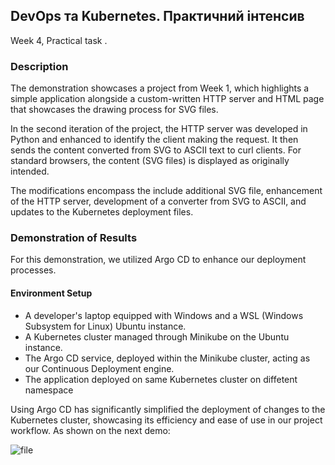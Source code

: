 ## DevOps та Kubernetes. Практичний інтенсив
Week 4, Practical task
.
### Description
The demonstration showcases a project from Week 1, which highlights a simple application alongside a custom-written HTTP server and HTML page that showcases the drawing process for SVG files.

In the second iteration of the project, the HTTP server was developed in Python and enhanced to identify the client making the request. It then sends the content converted from SVG to ASCII text to curl clients. For standard browsers, the content (SVG files) is displayed as originally intended.

The modifications encompass the include additional SVG file, enhancement of the HTTP server, development of a converter from SVG to ASCII, and updates to the Kubernetes deployment files.

### Demonstration of Results

For this demonstration, we utilized Argo CD to enhance our deployment processes. 

#### Environment Setup
- A developer's laptop equipped with Windows and a WSL (Windows Subsystem for Linux) Ubuntu instance. 
- A Kubernetes cluster managed through Minikube on the Ubuntu instance.
- The Argo CD service, deployed within the Minikube cluster, acting as our Continuous Deployment engine.
- The application deployed on same Kubernetes cluster on diffetent namespace

Using Argo CD has significantly simplified the deployment of changes to the Kubernetes cluster, showcasing its efficiency and ease of use in our project workflow. As shown on the next demo:

![file](.data/argocd.gif)
